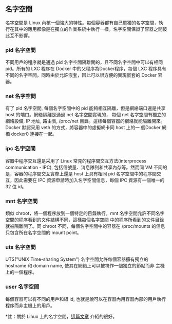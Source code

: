 ## 名字空間
名字空間是 Linux 內核一個強大的特性。每個容器都有自己單獨的名字空間，執行在其中的應用都像是在獨立的作業系統中執行一樣。名字空間保證了容器之間彼此互不影響。

### pid 名字空間
不同用戶的程序就是通過 pid 名字空間隔離開的，且不同名字空間中可以有相同 pid。所有的 LXC 程序在 Docker 中的父程序為Docker程序，每個 LXC 程序具有不同的名字空間。同時由於允許嵌套，因此可以很方便的實現嵌套的 Docker 容器。

### net 名字空間
有了 pid 名字空間, 每個名字空間中的 pid 能夠相互隔離，但是網絡端口還是共享 host 的端口。網絡隔離是通過 net 名字空間實現的， 每個 net 名字空間有獨立的 網絡設備, IP 地址, 路由表, /proc/net 目錄。這樣每個容器的網絡就能隔離開來。Docker 默認采用 veth 的方式，將容器中的虛擬網卡同 host 上的一 個Docker 網橋 docker0 連接在一起。

### ipc 名字空間
容器中程序交互還是采用了 Linux 常見的程序間交互方法(interprocess communication - IPC), 包括信號量、消息隊列和共享內存等。然而同 VM 不同的是，容器的程序間交互實際上還是 host 上具有相同 pid 名字空間中的程序間交互，因此需要在 IPC 資源申請時加入名字空間信息，每個 IPC 資源有一個唯一的 32 位 id。

### mnt 名字空間
類似 chroot，將一個程序放到一個特定的目錄執行。mnt 名字空間允許不同名字空間的程序看到的文件結構不同，這樣每個名字空間 中的程序所看到的文件目錄就被隔離開了。同 chroot 不同，每個名字空間中的容器在 /proc/mounts 的信息只包含所在名字空間的 mount point。

### uts 名字空間
UTS("UNIX Time-sharing System") 名字空間允許每個容器擁有獨立的 hostname 和 domain name, 使其在網絡上可以被視作一個獨立的節點而非 主機上的一個程序。

### user 名字空間
每個容器可以有不同的用戶和組 id, 也就是說可以在容器內用容器內部的用戶執行程序而非主機上的用戶。

*註：關於 Linux 上的名字空間，[這篇文章](http://blog.scottlowe.org/2013/09/04/introducing-linux-network-namespaces/) 介紹的很好。
